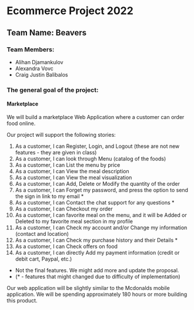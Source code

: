 # Ecommerce Project 2022

## Team Name: Beavers

### Team Members:
- Alihan Djamankulov
- Alexandra Vovc
- Craig Justin Balibalos

### The general goal of the project:
#### Marketplace
We will build a marketplace Web Application where a customer can order food online.

Our project will support the following stories:
1. As a customer, I can Register, Login, and Logout (these are not new features - they are given in class)
2. As a customer, I can look through Menu (catalog of the foods)
3. As a customer, I can List the menu by price
4. As a customer, I can View the meal description
5. As a customer, I can View the meal visualization
6. As a customer, I can Add, Delete or Modify the quantity of the order
7. As a customer, I can Forget my password, and press the option to send the sign in link to my email *
8. As a customer, I can Contact the chat support for any questions *
9. As a customer, I can Checkout my order
10. As a customer, I can favorite meal on the menu, and it will be Added or Deleted to my favorite meal section in my profile
11. As a customer, I can Check my account and/or Change my information (contact and location)
12. As a customer, I can Check my purchase history and their Details *
13. As a customer, I can Check offers on food
14. As a customer, I can directly Add my payment information (credit or debit cart, Paypal, etc.)
- Not the final features. We might add more and update the proposal.
- (* - features that might changed due to difficulty of implementation)

Our web application will be slightly similar to the Mcdonalds mobile application. 
We will be spending approximately 180 hours or more building this product.
